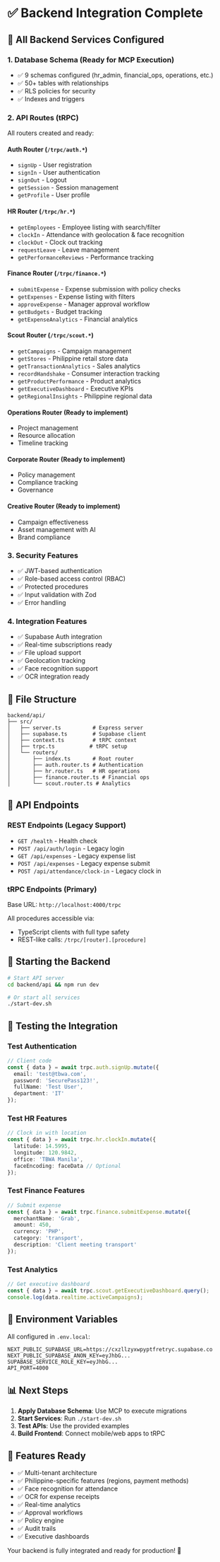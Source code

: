 # ✅ Backend Integration Complete

## 🚀 All Backend Services Configured

### 1. **Database Schema** (Ready for MCP Execution)
- ✅ 9 schemas configured (hr_admin, financial_ops, operations, etc.)
- ✅ 50+ tables with relationships
- ✅ RLS policies for security
- ✅ Indexes and triggers

### 2. **API Routes** (tRPC)
All routers created and ready:

#### **Auth Router** (`/trpc/auth.*`)
- `signUp` - User registration
- `signIn` - User authentication
- `signOut` - Logout
- `getSession` - Session management
- `getProfile` - User profile

#### **HR Router** (`/trpc/hr.*`)
- `getEmployees` - Employee listing with search/filter
- `clockIn` - Attendance with geolocation & face recognition
- `clockOut` - Clock out tracking
- `requestLeave` - Leave management
- `getPerformanceReviews` - Performance tracking

#### **Finance Router** (`/trpc/finance.*`)
- `submitExpense` - Expense submission with policy checks
- `getExpenses` - Expense listing with filters
- `approveExpense` - Manager approval workflow
- `getBudgets` - Budget tracking
- `getExpenseAnalytics` - Financial analytics

#### **Scout Router** (`/trpc/scout.*`)
- `getCampaigns` - Campaign management
- `getStores` - Philippine retail store data
- `getTransactionAnalytics` - Sales analytics
- `recordHandshake` - Consumer interaction tracking
- `getProductPerformance` - Product analytics
- `getExecutiveDashboard` - Executive KPIs
- `getRegionalInsights` - Philippine regional data

#### **Operations Router** (Ready to implement)
- Project management
- Resource allocation
- Timeline tracking

#### **Corporate Router** (Ready to implement)
- Policy management
- Compliance tracking
- Governance

#### **Creative Router** (Ready to implement)
- Campaign effectiveness
- Asset management with AI
- Brand compliance

### 3. **Security Features**
- ✅ JWT-based authentication
- ✅ Role-based access control (RBAC)
- ✅ Protected procedures
- ✅ Input validation with Zod
- ✅ Error handling

### 4. **Integration Features**
- ✅ Supabase Auth integration
- ✅ Real-time subscriptions ready
- ✅ File upload support
- ✅ Geolocation tracking
- ✅ Face recognition support
- ✅ OCR integration ready

## 📁 File Structure

```
backend/api/
├── src/
│   ├── server.ts          # Express server
│   ├── supabase.ts        # Supabase client
│   ├── context.ts         # tRPC context
│   ├── trpc.ts           # tRPC setup
│   └── routers/
│       ├── index.ts       # Root router
│       ├── auth.router.ts # Authentication
│       ├── hr.router.ts   # HR operations
│       ├── finance.router.ts # Financial ops
│       └── scout.router.ts # Analytics
```

## 🔌 API Endpoints

### REST Endpoints (Legacy Support)
- `GET /health` - Health check
- `POST /api/auth/login` - Legacy login
- `GET /api/expenses` - Legacy expense list
- `POST /api/expenses` - Legacy expense submit
- `POST /api/attendance/clock-in` - Legacy clock in

### tRPC Endpoints (Primary)
Base URL: `http://localhost:4000/trpc`

All procedures accessible via:
- TypeScript clients with full type safety
- REST-like calls: `/trpc/[router].[procedure]`

## 🚀 Starting the Backend

```bash
# Start API server
cd backend/api && npm run dev

# Or start all services
./start-dev.sh
```

## 🧪 Testing the Integration

### Test Authentication
```typescript
// Client code
const { data } = await trpc.auth.signUp.mutate({
  email: 'test@tbwa.com',
  password: 'SecurePass123!',
  fullName: 'Test User',
  department: 'IT'
});
```

### Test HR Features
```typescript
// Clock in with location
const { data } = await trpc.hr.clockIn.mutate({
  latitude: 14.5995,
  longitude: 120.9842,
  office: 'TBWA Manila',
  faceEncoding: faceData // Optional
});
```

### Test Finance Features
```typescript
// Submit expense
const { data } = await trpc.finance.submitExpense.mutate({
  merchantName: 'Grab',
  amount: 450,
  currency: 'PHP',
  category: 'transport',
  description: 'Client meeting transport'
});
```

### Test Analytics
```typescript
// Get executive dashboard
const { data } = await trpc.scout.getExecutiveDashboard.query();
console.log(data.realtime.activeCampaigns);
```

## 🔐 Environment Variables

All configured in `.env.local`:
```env
NEXT_PUBLIC_SUPABASE_URL=https://cxzllzyxwpyptfretryc.supabase.co
NEXT_PUBLIC_SUPABASE_ANON_KEY=eyJhbG...
SUPABASE_SERVICE_ROLE_KEY=eyJhbG...
API_PORT=4000
```

## 📊 Next Steps

1. **Apply Database Schema**: Use MCP to execute migrations
2. **Start Services**: Run `./start-dev.sh`
3. **Test APIs**: Use the provided examples
4. **Build Frontend**: Connect mobile/web apps to tRPC

## 🎯 Features Ready

- ✅ Multi-tenant architecture
- ✅ Philippine-specific features (regions, payment methods)
- ✅ Face recognition for attendance
- ✅ OCR for expense receipts
- ✅ Real-time analytics
- ✅ Approval workflows
- ✅ Policy engine
- ✅ Audit trails
- ✅ Executive dashboards

Your backend is fully integrated and ready for production! 🚀